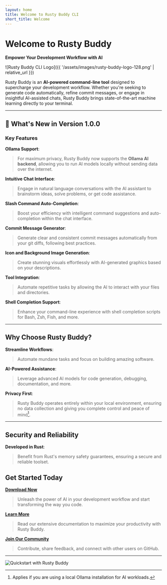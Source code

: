 ```yaml
---
layout: home
title: Welcome to Rusty Buddy CLI
short_title: Welcome
---
```

# Welcome to Rusty Buddy

**Empower Your Development Workflow with AI**

![Rusty Buddy CLI Logo]({{ '/assets/images/rusty-buddy-logo-128.png' | relative_url }})

Rusty Buddy is an **AI-powered command-line tool** designed to supercharge your development workflow. Whether you're seeking to generate code automatically, refine commit messages, or engage in insightful AI-assisted chats, Rusty Buddy brings state-of-the-art machine learning directly to your terminal.

---

## 🚀 What's New in Version 1.0.0

### Key Features

**Ollama Support**:
  > For maximum privacy, Rusty Buddy now supports the **Ollama AI backend**, allowing you to run AI models locally without sending data over the internet.

 **Intuitive Chat Interface**:
  > Engage in natural language conversations with the AI assistant to brainstorm ideas, solve problems, or get code assistance.

**Slash Command Auto-Completion**:
  > Boost your efficiency with intelligent command suggestions and auto-completion within the chat interface.

**Commit Message Generator**:
  > Generate clear and consistent commit messages automatically from your git diffs, following best practices.

**Icon and Background Image Generation**:
  > Create stunning visuals effortlessly with AI-generated graphics based on your descriptions.

**Tool Integration**:
  > Automate repetitive tasks by allowing the AI to interact with your files and directories.

**Shell Completion Support**:
  > Enhance your command-line experience with shell completion scripts for Bash, Zsh, Fish, and more.

---

## Why Choose Rusty Buddy?

**Streamline Workflows**:
  > Automate mundane tasks and focus on building amazing software.

**AI-Powered Assistance**:
 > Leverage advanced AI models for code generation, debugging, documentation, and more.

**Privacy First**:
 > Rusty Buddy operates entirely within your local environment, ensuring no data collection and giving you complete control and peace of mind[^1].

---

## Security and Reliability

**Developed in Rust**:
 > Benefit from Rust's memory safety guarantees, ensuring a secure and reliable toolset.

## Get Started Today

**[Download Now](https://www.rusty-buddy.org/download)**
 > Unleash the power of AI in your development workflow and start transforming the way you code.

**[Learn More](https://docs.rusty-buddy.org)**
 > Read our extensive documentation to maximize your productivity with Rusty Buddy.

**[Join Our Community](https://github.com/hg8496/rusty-buddy)**
 > Contribute, share feedback, and connect with other users on GitHub.

---

![Quickstart with Rusty Buddy](https://docs.rusty-buddy.org/quickstart.gif)

[^1]: Applies if you are using a local Ollama installation for AI workloads.

